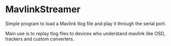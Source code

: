 # MavlinkStreamer

Simple program to load a Mavlink tlog file and play it through the serial port.

Main use is to replay tlog files to devices who understand mavlink like OSD, trackers and custom converters.

